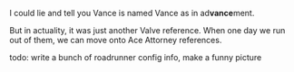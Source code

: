 I could lie and tell you Vance is named Vance as in ad**vance**ment.

But in actuality, it was just another Valve reference. When one day we run out of them, we can move onto Ace Attorney
references.

todo: write a bunch of roadrunner config info, make a funny picture